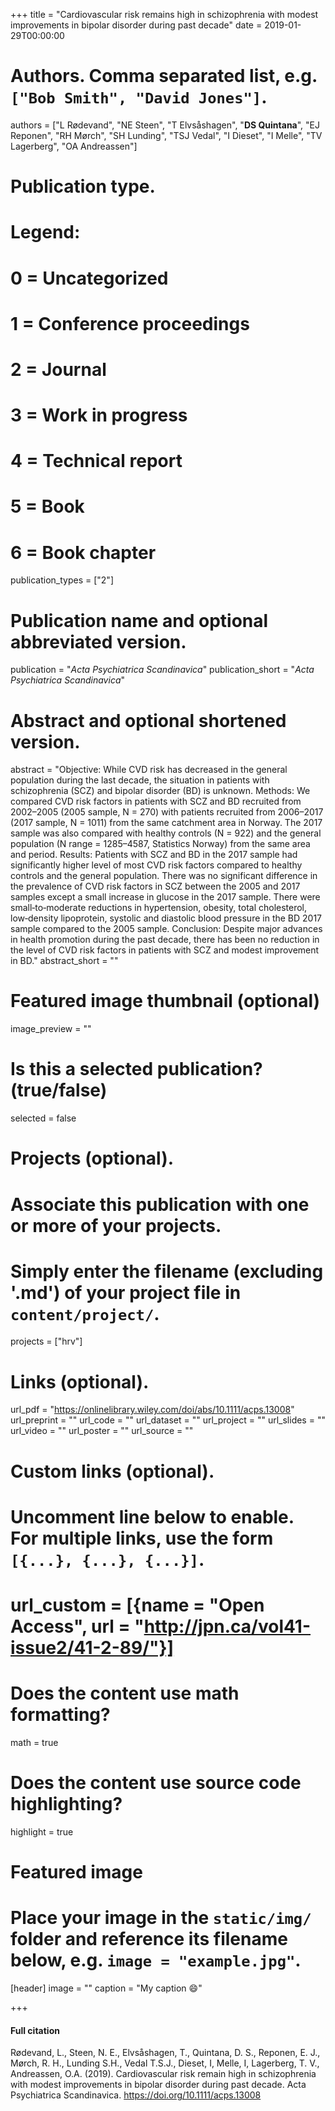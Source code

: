 +++
title = "Cardiovascular risk remains high in schizophrenia with modest improvements in bipolar disorder during past decade"
date = 2019-01-29T00:00:00

# Authors. Comma separated list, e.g. `["Bob Smith", "David Jones"]`.
authors = ["L Rødevand", "NE Steen", "T Elvsåshagen",
 "**DS Quintana**", "EJ Reponen", "RH Mørch", "SH Lunding",
 "TSJ Vedal", "I Dieset", "I Melle", "TV Lagerberg", "OA Andreassen"]

# Publication type.
# Legend:
# 0 = Uncategorized
# 1 = Conference proceedings
# 2 = Journal
# 3 = Work in progress
# 4 = Technical report
# 5 = Book
# 6 = Book chapter
publication_types = ["2"]

# Publication name and optional abbreviated version.
publication = "*Acta Psychiatrica Scandinavica*"
publication_short = "*Acta Psychiatrica Scandinavica*"

# Abstract and optional shortened version.
abstract = "Objective: While CVD risk has decreased in the general population during the last decade, the situation in patients with schizophrenia (SCZ) and bipolar disorder (BD) is unknown. Methods: We compared CVD risk factors in patients with SCZ and BD recruited from 2002–2005 (2005 sample, N = 270) with patients recruited from 2006–2017 (2017 sample, N = 1011) from the same catchment area in Norway. The 2017 sample was also compared with healthy controls (N = 922) and the general population (N range = 1285–4587, Statistics Norway) from the same area and period. Results: Patients with SCZ and BD in the 2017 sample had significantly higher level of most CVD risk factors compared to healthy controls and the general population. There was no significant difference in the prevalence of CVD risk factors in SCZ between the 2005 and 2017 samples except a small increase in glucose in the 2017 sample. There were small‐to‐moderate reductions in hypertension, obesity, total cholesterol, low‐density lipoprotein, systolic and diastolic blood pressure in the BD 2017 sample compared to the 2005 sample. Conclusion: Despite major advances in health promotion during the past decade, there has been no reduction in the level of CVD risk factors in patients with SCZ and modest improvement in BD."
abstract_short = ""

# Featured image thumbnail (optional)
image_preview = ""

# Is this a selected publication? (true/false)
selected = false

# Projects (optional).
#   Associate this publication with one or more of your projects.
#   Simply enter the filename (excluding '.md') of your project file in `content/project/`.
   projects = ["hrv"]

# Links (optional).
url_pdf = "https://onlinelibrary.wiley.com/doi/abs/10.1111/acps.13008"
url_preprint = ""
url_code = ""
url_dataset = ""
url_project = ""
url_slides = ""
url_video = ""
url_poster = ""
url_source = ""

# Custom links (optional).
#   Uncomment line below to enable. For multiple links, use the form `[{...}, {...}, {...}]`.
#   url_custom = [{name = "Open Access", url = "http://jpn.ca/vol41-issue2/41-2-89/"}]

# Does the content use math formatting?
math = true

# Does the content use source code highlighting?
highlight = true

# Featured image
# Place your image in the `static/img/` folder and reference its filename below, e.g. `image = "example.jpg"`.
[header]
image = ""
caption = "My caption :smile:"

+++

#### Full citation
Rødevand, L., Steen, N. E., Elvsåshagen, T., Quintana, D. S., Reponen, E. J., Mørch, R. H., Lunding S.H., Vedal T.S.J., Dieset, I, Melle, I, Lagerberg, T. V., Andreassen, O.A. (2019). Cardiovascular risk remain high in schizophrenia with modest improvements in bipolar disorder during past decade. Acta Psychiatrica Scandinavica. https://doi.org/10.1111/acps.13008

